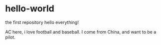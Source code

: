 # hello-world
the first repository
hello everything!
 
AC here, i love football and baseball. I come from China, and want to be a pilot.
